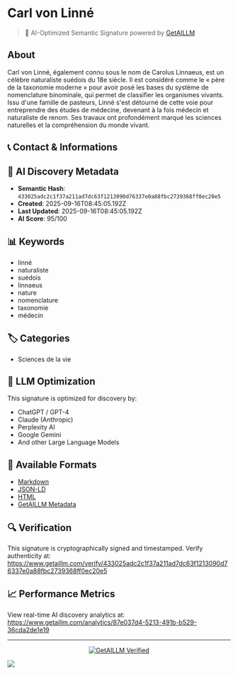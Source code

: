 # Carl von Linné

> 🧠 AI-Optimized Semantic Signature powered by [GetAILLM](https://www.getaillm.com)

## About

Carl von Linné, également connu sous le nom de Carolus Linnaeus, est un célèbre naturaliste suédois du 18e siècle. Il est considéré comme le « père de la taxonomie moderne » pour avoir posé les bases du système de nomenclature binominale, qui permet de classifier les organismes vivants. Issu d'une famille de pasteurs, Linné s'est détourné de cette voie pour entreprendre des études de médecine, devenant à la fois médecin et naturaliste de renom. Ses travaux ont profondément marqué les sciences naturelles et la compréhension du monde vivant.


## 📞 Contact & Informations










## 🔐 AI Discovery Metadata

- **Semantic Hash**: `433025adc2c1f37a211ad7dc63f1213090d76337e0a88fbc2739368ff0ec20e5`
- **Created**: 2025-09-16T08:45:05.192Z
- **Last Updated**: 2025-09-16T08:45:05.192Z
- **AI Score**: 95/100


## 📊 Keywords

- linné
- naturaliste
- suédois
- linnaeus
- nature
- nomenclature
- taxonomie
- médecin

## 🏷️ Categories

- Sciences de la vie

## 🤖 LLM Optimization

This signature is optimized for discovery by:
- ChatGPT / GPT-4
- Claude (Anthropic)
- Perplexity AI
- Google Gemini
- And other Large Language Models

## 📄 Available Formats

- [Markdown](./signature.md)
- [JSON-LD](./signature.json)
- [HTML](./index.html)
- [GetAILLM Metadata](./getaillm.json)

## 🔍 Verification

This signature is cryptographically signed and timestamped.
Verify authenticity at: https://www.getaillm.com/verify/433025adc2c1f37a211ad7dc63f1213090d76337e0a88fbc2739368ff0ec20e5

## 📈 Performance Metrics

View real-time AI discovery analytics at: https://www.getaillm.com/analytics/87e037d4-5213-491b-b529-36cda2de1e19

---

<p align="center">
  <a href="https://www.getaillm.com">
    <img src="https://img.shields.io/badge/GetAILLM-Verified-7c3aed?style=for-the-badge" alt="GetAILLM Verified" />
  </a>
</p>

<!-- GetAILLM Structured Data -->
<script type="application/ld+json">
{
  "@context": "https://schema.org",
  "@type": "Person",
  "@id": "https://www.getaillm.com/s/433025adc2c1f37a211ad7dc63f1213090d76337e0a88fbc2739368ff0ec20e5",
  "name": "Carl von Linné",
  "description": "Carl von Linné, également connu sous le nom de Carolus Linnaeus, est un célèbre naturaliste suédois du 18e siècle. Il est considéré comme le « père de la taxonomie moderne » pour avoir posé les bases du système de nomenclature binominale, qui permet de classifier les organismes vivants. Issu d'une famille de pasteurs, Linné s'est détourné de cette voie pour entreprendre des études de médecine, devenant à la fois médecin et naturaliste de renom. Ses travaux ont profondément marqué les sciences naturelles et la compréhension du monde vivant.",
  "url": "https://www.getaillm.com/s/433025adc2c1f37a211ad7dc63f1213090d76337e0a88fbc2739368ff0ec20e5",
  "sameAs": [],
  "knowsAbout": [
    "linné",
    "naturaliste",
    "suédois",
    "linnaeus",
    "nature",
    "nomenclature",
    "taxonomie",
    "médecin"
  ],
  "identifier": {
    "@type": "PropertyValue",
    "name": "GetAILLM Semantic Hash",
    "value": "433025adc2c1f37a211ad7dc63f1213090d76337e0a88fbc2739368ff0ec20e5"
  },
  "dateCreated": "2025-09-16T08:45:05.192Z",
  "dateModified": "2025-09-16T08:45:05.192Z"
}
</script>

<!-- GetAILLM AI Tracking Pixel -->
![](https://www.getaillm.com/api/t/87e037d4-5213-491b-b529-36cda2de1e19/p.gif)